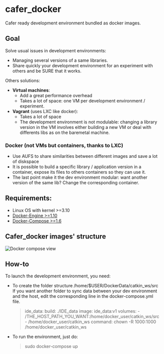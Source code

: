 # cafer_docker
Cafer ready development environment bundled as docker images.

## Goal

Solve usual issues in development environments:
- Managing several versions of a same libraries.
- Share quickly your development environment for an experiment with others and be SURE that it works.

Others solutions:
- **Virtual machines**:
    - Add a great performance overhead
    - Takes a lot of space: one VM per development environment / experiment.
- **Vagrant** (uses LXC like docker):
  - Takes a lot of space
  - The development environment is not modulable: changing a library version in the VM involves either building a new VM or deal with differents libs as on the baremetal machine.

### **Docker** (not VMs but containers, thanks to LXC)
- Use AUFS to share similarities between different images and save a lot of diskspace
- It is possible to build a specific library / application version in a container, expose its files to others containers so they can use it.
- The last point make it the dev environment modular: want another version of the same lib? Change the corresponding container.

## Requirements:

- Linux OS with kernel >=3.10
- [Docker-Engine >=1.10](https://docs.docker.com/engine/installation/)
- [Docker-Compose >=1.6](https://docs.docker.com/compose/install/)

## Cafer_docker images' structure

![Docker compose view](http://gdurl.com/prtp)

## How-to

To launch the development environment, you need:
- To create the folder structure /home/$USER/DockerData/catkin_ws/src 
  If you want another folder to sync data between your dev environment and the host, edit the corresponding line in the docker-compose.yml file.
  > ide_data:
      build: ./IDE_data
      image: ide_data:v1
      volumes:
        - /THE_HOST_PATH_YOU_WANT:/home/docker_user/catkin_ws/src
        - /home/docker_user/catkin_ws
      command: chown -R 1000:1000 /home/docker_user/catkin_ws
- To run the environment, just do:
  > sudo docker-compose up

